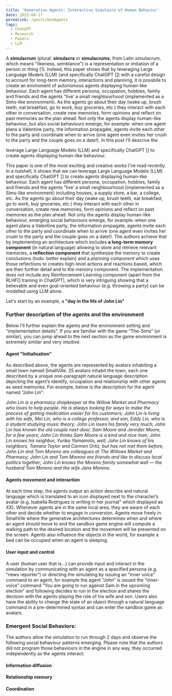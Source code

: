 ```yaml
---
title: 'Generative Agents: Interactive Simulacra of Human Behavior'
date: 2023-04-17
permalink: /posts/GenAgents
tags:
  - ChatGPT
  - Research
  - Papers
  - LLM
---
```


A **simulacrum** (plural: **simulacra** or **simulacrums**, from Latin *simulacrum*, which means "likeness, semblance") is a representation or imitation of a person or thing [1]. Indeed, this paper shows that by leveraging Large Language Models (LLM) (and specifically ChatGPT []) with a careful design to account for long-term memory, interactions and planning, it is possbile to create an enviroment of autonomous agents displaying human-like behaviour. Each agent has different persona, occupation, hobbies, family and friends and the agents “live’ a small neighbourhood (implemented as a Sims-like environment). As the agents go about their day (wake up, brush teeth, eat breakfast, go to work, buy groceries, etc.) they interact with each other in conversation, create new memories, form opinions and reflect on past memories as the plan ahead. Not only the agents display human-like behaviour, but also social behaviours emerge, for example: when one agent plans a Valentine party, the information propagate, agents invite each other to the party and coordinate when to arrive (one agent even invites her crush to the party and the couple goes on a date!). In this post I'll descrive the 



leverage Large Language Models (LLM) and specifically ChatGPT [] to create agents displaying human-like behaviour.

This paper is one of the most exciting and creative works I’ve read recently. In a nutshell, it shows that we can leverage Large Language Models (LLM) and specifically ChatGPT [] to create agents displaying human-like behaviour. Each agent has different persona, occupation, hobbies, family and friends and the agents “live’ a small neighbourhood (implemented as a Sims-like environment)  including houses, a supply store, a bar, a college, etc.  As the agents go about their day (wake up, brush teeth, eat breakfast, go to work, buy groceries, etc.) they interact with each other in conversation, create new memories, form opinions and reflect on past memories as the plan ahead. Not only the agents display human-like behaviour, emerging social behaviours emerge, for example: when one agent plans a Valentine party, the information propagate, agents invite each other to the party and coordinate when to arrive (one agent even invites her crush to the party and the couple goes on a date!). The authors achieve that by implementing an architecture which includes <b>a long-term memory component</b> (in natural language) allowing to store and retrieve relevant memories, a <b>reflection component</b> that synthesise the memory to create conclusions (todo: better explain) and a *planning component* which uses those reflections to creates high-level actions and reactions based, which are then further detail and to the memory component. The implementation does not include any Reinforcement Learning component (apart from the RLHF[] training in ChatGPT), which is very intriguing showing that a believable and even goal-oriented behaviour (e.g. throwing a party) can be modelled using LLM alone.

Let's start by an example, a <b> "day in the life of John Lin" </b>


### Further description of the agents and the environment 
Below I’ll further explain the agents and the environment setting and “implementation details”. If you are familiar with the game “The-Sims” (or similar), you can jump ahead to the next section as the game environment is extremely similar and very intuitive.

#### Agent "Initialisation”
As described above, the agents are represented by avatars inhabiting a small town named SmallVille. 25 avatars inhabit the town, each one described by a unique one-paragraph natural language description depicting the agent’s identify, occupation and relationship with other agents as seed memories. For example, below is the description for the agent named “John Lin”: 

*John Lin is a pharmacy shopkeeper at the Willow Market and Pharmacy who loves to help people. He is always looking for ways to make the process of getting medication easier for his customers; John Lin is living with his wife, Mei Lin, who is a college professor, and son, Eddy Lin, who is a student studying music theory; John Lin loves his family very much; John Lin has known the old couple next-door, Sam Moore and Jennifer Moore, for a few years; John Lin thinks Sam Moore is a kind and nice man; John Lin knows his neighbor, Yuriko Yamamoto, well; John Lin knows of his neighbors, Tamara Taylor and Carmen Ortiz, but has not met them before; John Lin and Tom Moreno are colleagues at The Willows Market and Pharmacy; John Lin and Tom Moreno are friends and like to discuss local politics together; John Lin knows the Moreno family somewhat well — the husband Tom Moreno and the wife Jane Moreno.*

#### Agents movement and interaction
At each time step, the agents output an action describe and natural language which is translated to an icon displayed next to the character’s avatar (e.g. Isabella Rodriguez is writing in her journal" which displayed as XX). Whenever agents are in the same local area, they are aware of each other and decide whether to engage in conversion. Agents move freely in SmallVile where the generative architectures determines when and where an agent should move to and the sandbox game engine will compute a walking path to the desired location and the movement will be presented on the screen. Agents also influence the objects in the world, for example a bed can be occupied when an agent is sleeping. 


#### User input and control
A user (human user that is…) can provide input and interact in the simulation by communicating with an agent as a specified persona (e.g. “news reporter”) or directing the simulating by issuing an “inner voice” command to an agent, for example the agent “John” is issued the “inner-voice” command “You are going to run against Sam in the upcoming election” and following decides to run in the election and shares the decision with the agents playing the role of his wife and son. Users also have the ability to change the state of an object through a natural language command in a pre-determined syntax and can enter the sandbox game as avatars. 


### Emergent Social Behaviors:

The authors allow the simulation to run through 2 days and observe the following social behaviour patterns emerging. Please note that the authors did not program those behaviours in the engine in any way, they occurred independently as the agents interact:


#### Information diffusion 

#### Relationship memory

#### Coordination


